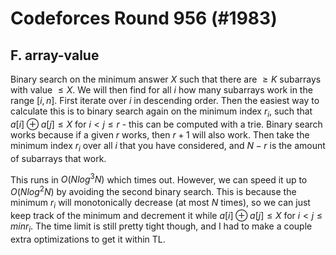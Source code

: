 # Codeforces Round 956 (#1983)

## F. array-value
Binary search on the minimum answer $X$ such that there are $\ge K$ subarrays with value $\le X$. We will then find for all $i$ how many subarrays work in the range $[i,n]$. First iterate over $i$ in descending order. Then the easiest way to calculate this is to binary search again on the minimum index $r_i$, such that $a[i]\oplus{a[j]} \le X$ for $i<j\le{r}$ - this can be computed with a trie. Binary search works because if a given $r$ works, then $r+1$ will also work. Then take the minimum index $r_i$ over all $i$ that you have considered, and $N-r$ is the amount of subarrays that work. 

This runs in $O(Nlog^3N)$ which times out. However, we can speed it up to $O(Nlog^2N)$ by avoiding the second binary search. This is because the minimum $r_i$ will monotonically decrease (at most $N$ times), so we can just keep track of the minimum and decrement it while $a[i]\oplus{a[j]} \le X$ for $i<j\le{min r_i}$. The time limit is still pretty tight though, and I had to make a couple extra optimizations to get it within TL.